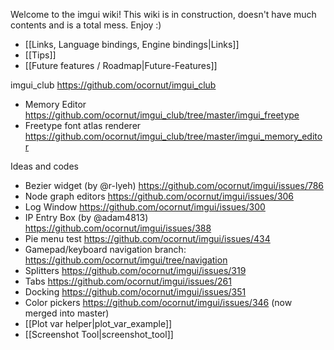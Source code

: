 Welcome to the imgui wiki!
This wiki is in construction, doesn't have much contents and is a total mess. Enjoy :)

- [[Links, Language bindings, Engine bindings|Links]]
- [[Tips]]
- [[Future features / Roadmap|Future-Features]]

imgui_club https://github.com/ocornut/imgui_club

- Memory Editor https://github.com/ocornut/imgui_club/tree/master/imgui_freetype
- Freetype font atlas renderer https://github.com/ocornut/imgui_club/tree/master/imgui_memory_editor

Ideas and codes

- Bezier widget (by @r-lyeh) https://github.com/ocornut/imgui/issues/786
- Node graph editors https://github.com/ocornut/imgui/issues/306
- Log Window https://github.com/ocornut/imgui/issues/300
- IP Entry Box (by @adam4813) https://github.com/ocornut/imgui/issues/388
- Pie menu test https://github.com/ocornut/imgui/issues/434
- Gamepad/keyboard navigation branch: https://github.com/ocornut/imgui/tree/navigation
- Splitters https://github.com/ocornut/imgui/issues/319
- Tabs https://github.com/ocornut/imgui/issues/261
- Docking https://github.com/ocornut/imgui/issues/351
- Color pickers https://github.com/ocornut/imgui/issues/346 (now merged into master)
- [[Plot var helper|plot_var_example]]
- [[Screenshot Tool|screenshot_tool]]

